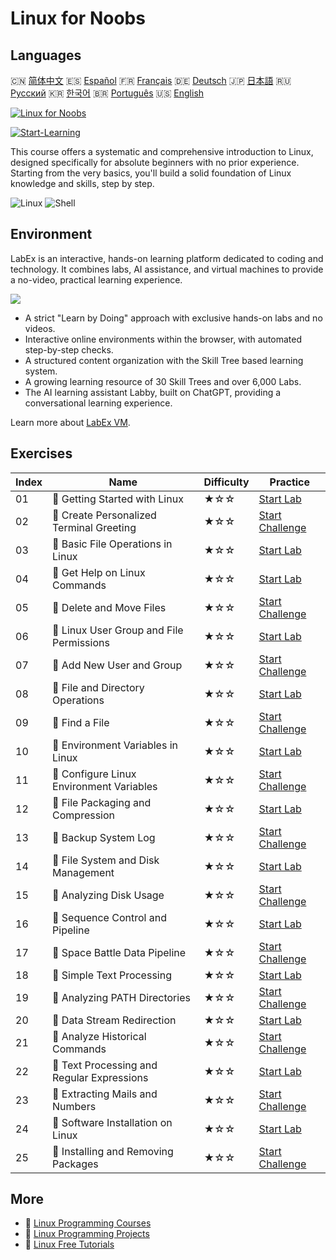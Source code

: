 # Linux for Noobs

## Languages

🇨🇳 [简体中文](README_zh.md) 🇪🇸 [Español](README_es.md) 🇫🇷 [Français](README_fr.md) 🇩🇪 [Deutsch](README_de.md) 🇯🇵 [日本語](README_ja.md) 🇷🇺 [Русский](README_ru.md) 🇰🇷 [한국어](README_ko.md) 🇧🇷 [Português](README_pt.md) 🇺🇸 [English](README.md) 

[![Linux for Noobs](https://cover-creator.labex.io/linux-for-noobs.png)](https://labex.io/en/courses/linux-for-noobs)

[![Start-Learning](https://img.shields.io/badge/Start-Learning-whitesmoke?style=for-the-badge)](https://labex.io/en/courses/linux-for-noobs)

This course offers a systematic and comprehensive introduction to Linux, designed specifically for absolute beginners with no prior experience. Starting from the very basics, you'll build a solid foundation of Linux knowledge and skills, step by step.

![Linux](https://img.shields.io/badge/Linux-whitesmoke?style=for-the-badge&logo=linux)
![Shell](https://img.shields.io/badge/Shell-whitesmoke?style=for-the-badge&logo=shell)


## Environment

LabEx is an interactive, hands-on learning platform dedicated to coding and technology. It combines labs, AI assistance, and virtual machines to provide a no-video, practical learning experience.

![](https://tutorial-screenshot.getvm.io/images/vm-1725247253.png)

- A strict "Learn by Doing" approach with exclusive hands-on labs and no videos.
- Interactive online environments within the browser, with automated step-by-step checks.
- A structured content organization with the Skill Tree based learning system.
- A growing learning resource of 30 Skill Trees and over 6,000 Labs.
- The AI learning assistant Labby, built on ChatGPT, providing a conversational learning experience.

Learn more about [LabEx VM](https://support.labex.io/using-labex/virtual-machine).

## Exercises

|   Index | Name                                       | Difficulty   | Practice                                                                                                                       |
|---------|--------------------------------------------|--------------|--------------------------------------------------------------------------------------------------------------------------------|
|      01 | 📖 Getting Started with Linux              | ★☆☆          | <a target='_blank' href='https://labex.io/en/tutorials/linux-getting-started-with-linux-446315'>Start Lab</a>                  |
|      02 | 🎯 Create Personalized Terminal Greeting   | ★☆☆          | <a target='_blank' href='https://labex.io/en/tutorials/linux-create-personalized-terminal-greeting-446322'>Start Challenge</a> |
|      03 | 📖 Basic File Operations in Linux          | ★☆☆          | <a target='_blank' href='https://labex.io/en/tutorials/linux-basic-file-operations-in-linux-18001'>Start Lab</a>               |
|      04 | 📖 Get Help on Linux Commands              | ★☆☆          | <a target='_blank' href='https://labex.io/en/tutorials/linux-get-help-on-linux-commands-18000'>Start Lab</a>                   |
|      05 | 🎯 Delete and Move Files                   | ★☆☆          | <a target='_blank' href='https://labex.io/en/tutorials/linux-delete-and-move-files-7777'>Start Challenge</a>                   |
|      06 | 📖 Linux User Group and File Permissions   | ★☆☆          | <a target='_blank' href='https://labex.io/en/tutorials/linux-linux-user-group-and-file-permissions-18002'>Start Lab</a>        |
|      07 | 🎯 Add New User and Group                  | ★☆☆          | <a target='_blank' href='https://labex.io/en/tutorials/linux-add-new-user-and-group-17987'>Start Challenge</a>                 |
|      08 | 📖 File and Directory Operations           | ★☆☆          | <a target='_blank' href='https://labex.io/en/tutorials/linux-file-and-directory-operations-17997'>Start Lab</a>                |
|      09 | 🎯 Find a File                             | ★☆☆          | <a target='_blank' href='https://labex.io/en/tutorials/linux-find-a-file-17993'>Start Challenge</a>                            |
|      10 | 📖 Environment Variables in Linux          | ★☆☆          | <a target='_blank' href='https://labex.io/en/tutorials/linux-environment-variables-in-linux-385274'>Start Lab</a>              |
|      11 | 🎯 Configure Linux Environment Variables   | ★☆☆          | <a target='_blank' href='https://labex.io/en/tutorials/linux-configure-linux-environment-variables-437861'>Start Challenge</a> |
|      12 | 📖 File Packaging and Compression          | ★☆☆          | <a target='_blank' href='https://labex.io/en/tutorials/linux-file-packaging-and-compression-385413'>Start Lab</a>              |
|      13 | 🎯 Backup System Log                       | ★☆☆          | <a target='_blank' href='https://labex.io/en/tutorials/linux-backup-system-log-17989'>Start Challenge</a>                      |
|      14 | 📖 File System and Disk Management         | ★☆☆          | <a target='_blank' href='https://labex.io/en/tutorials/linux-file-system-and-disk-management-17999'>Start Lab</a>              |
|      15 | 🎯 Analyzing Disk Usage                    | ★☆☆          | <a target='_blank' href='https://labex.io/en/tutorials/linux-analyzing-disk-usage-7775'>Start Challenge</a>                    |
|      16 | 📖 Sequence Control and Pipeline           | ★☆☆          | <a target='_blank' href='https://labex.io/en/tutorials/linux-sequence-control-and-pipeline-17994'>Start Lab</a>                |
|      17 | 🎯 Space Battle Data Pipeline              | ★☆☆          | <a target='_blank' href='https://labex.io/en/tutorials/linux-space-battle-data-pipeline-385343'>Start Challenge</a>            |
|      18 | 📖 Simple Text Processing                  | ★☆☆          | <a target='_blank' href='https://labex.io/en/tutorials/linux-simple-text-processing-18004'>Start Lab</a>                       |
|      19 | 🎯 Analyzing PATH Directories              | ★☆☆          | <a target='_blank' href='https://labex.io/en/tutorials/linux-analyzing-path-directories-385344'>Start Challenge</a>            |
|      20 | 📖 Data Stream Redirection                 | ★☆☆          | <a target='_blank' href='https://labex.io/en/tutorials/linux-data-stream-redirection-17995'>Start Lab</a>                      |
|      21 | 🎯 Analyze Historical Commands             | ★☆☆          | <a target='_blank' href='https://labex.io/en/tutorials/linux-analyze-historical-commands-17988'>Start Challenge</a>            |
|      22 | 📖 Text Processing and Regular Expressions | ★☆☆          | <a target='_blank' href='https://labex.io/en/tutorials/linux-text-processing-and-regular-expressions-18003'>Start Lab</a>      |
|      23 | 🎯 Extracting Mails and Numbers            | ★☆☆          | <a target='_blank' href='https://labex.io/en/tutorials/linux-extracting-mails-and-numbers-17991'>Start Challenge</a>           |
|      24 | 📖 Software Installation on Linux          | ★☆☆          | <a target='_blank' href='https://labex.io/en/tutorials/linux-software-installation-on-linux-18005'>Start Lab</a>               |
|      25 | 🎯 Installing and Removing Packages        | ★☆☆          | <a target='_blank' href='https://labex.io/en/tutorials/linux-installing-and-removing-packages-385380'>Start Challenge</a>      |

## More

- 🔗 [Linux Programming Courses](https://github.com/labex-labs/awesome-programming-courses)
- 🔗 [Linux Programming Projects](https://github.com/labex-labs/awesome-programming-projects)
- 🔗 [Linux Free Tutorials](https://github.com/labex-labs/linux-free-tutorials)

